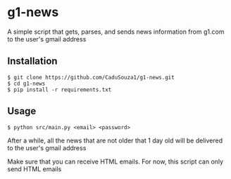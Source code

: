 # g1-news
A simple script that gets, parses, and sends news information from g1.com to the user's gmail address

## Installation
```
$ git clone https://github.com/CaduSouza1/g1-news.git
$ cd g1-news
$ pip install -r requirements.txt 
```

## Usage
```
$ python src/main.py <email> <password>
```

After a while, all the news that are not older that 1 day old will be delivered to the user's gmail address

Make sure that you can receive HTML emails. For now, this script can only send HTML emails
